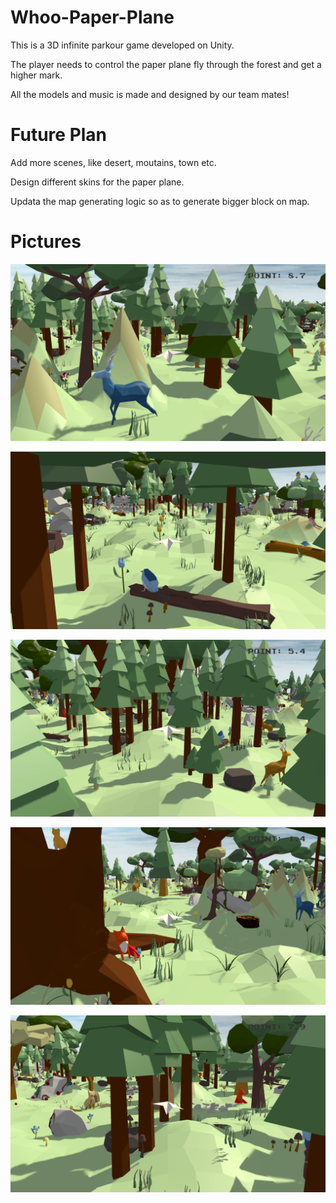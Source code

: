 # Whoo-Paper-Plane
This is a 3D infinite parkour game developed on Unity.

The player needs to control the paper plane fly through the forest and get a higher mark.

All the models and music is made and designed by our team mates!

# Future Plan
Add more scenes, like desert, moutains, town etc.

Design different skins for the paper plane.

Updata the map generating logic so as to generate bigger block on map.

# Pictures
![Image text](https://github.com/ZhiQing-R/Whoo-Paper-Plane/blob/master/img_folder/Pic1.png)

![Image text](https://github.com/ZhiQing-R/Whoo-Paper-Plane/blob/master/img_folder/Pic%202.png)

![Image text](https://github.com/ZhiQing-R/Whoo-Paper-Plane/blob/master/img_folder/Pic%203.png)

![Image text](https://github.com/ZhiQing-R/Whoo-Paper-Plane/blob/master/img_folder/Pic%204.png)

![Image text](https://github.com/ZhiQing-R/Whoo-Paper-Plane/blob/master/img_folder/Pic%205.png)
